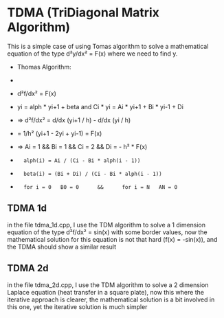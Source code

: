 # TDMA (TriDiagonal Matrix Algorithm)
This is a simple case of using Tomas algorithm to solve a mathematical equation of the type d²y/dx² = F(x) where we need to find y.


* Thomas Algorithm:
*
* d²f/dx² = F(x)
* yi = alph * yi+1 + beta			and 		Ci * yi = Ai * yi+1 + Bi * yi-1 + Di
* => d²f/dx² = d/dx (yi+1 / h) - d/dx (yi / h)
* = 1/h² (yi+1  - 2yi + yi-1) = F(x)
* => Ai = 1  && 	Bi = 1   &&		Ci = 2		&&		Di = - h² * F(x)

*		alph(i) = Ai / (Ci - Bi * alph(i - 1))
*		beta(i) = (Bi + Di) / (Ci - Bi * alph(i - 1))

*		for i = 0 	B0 = 0 		&&		for i = N	AN = 0


## TDMA 1d
in the file tdma_1d.cpp, I use the TDM algorithm to solve a 1 dimension equation of the type d²f/dx² = sin(x) with some border values, 
now the mathematical solution for this equation is not that hard (f(x) = -sin(x)), and the TDMA should show a similar result

## TDMA 2d
in the file tdma_2d.cpp, I use the TDM algorithm to solve a 2 dimension Laplace equation (heat transfer in a square plate), now this where
the iterative approach is clearer, the mathematical solution is a bit involved in this one, yet the iterative solution is much simpler 
